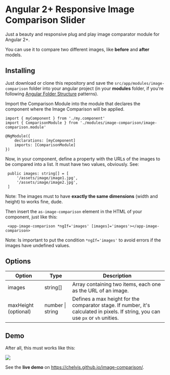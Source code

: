 # Angular 2+ Responsive Image Comparison Slider

Just a beauty and responsive plug and play image comparator module for Angular 2+.

You can use it to compare two different images, like **before** and **after** models.

## Installing

Just download or clone this repository and save the `src/app/modules/image-comparison` folder into your angular project (in your **modules** folder, if you're following [Angular Folder Structure](https://medium.com/@motcowley/angular-folder-structure-d1809be95542 "Angular Folder Structure") patterns).

Import the Comparison Module into the module that declares the component where the Image Comparison will be applied.

	import { myComponent } from './my.component'
	import { ComparisonModule } from './modules/image-comparison/image-comparison.module'
	 
	@NgModule({
	 	declarations: [myComponent]
		imports: [ComparisonModule]
	})

Now, in your component, define a property with the URLs of the images to be compared into a list. It must have two values, obviously. See:

	 public images: string[] = [
		 '/assets/image/image1.jpg',
		 '/assets/image/image2.jpg',
	 ]

Note: The images must to have **exactly the same dimensions** (width and height) to works fine, dude.

Then insert the `as-image-comparison` element in the HTML of your component, just like this:

	 <app-image-comparison *ngIf='images' [images]='images'></app-image-comparison>

Note: Is important to put the condition `*ngIf='images'` to avoid errors if the images have undefined values.

## Options

| Option  |  Type  |  Description  |
| ------------------- | ------------------- | ------------------- |
|  images |  string[] |  Array containing two items, each one as the URL of an image. |
|  maxHeight (optional) |  number \| string |  Defines a max height for the comparator stage. If number, it\'s calculated in pixels. If string, you can use `px` or `vh` unities.  |

## Demo

After all, this must works like this:

[![](https://i.ibb.co/Ctx8n2v/comparison.png)](https://i.ibb.co/Ctx8n2v/comparison.png)

See the **live demo** on https://chelvis.github.io/image-comparison/.
